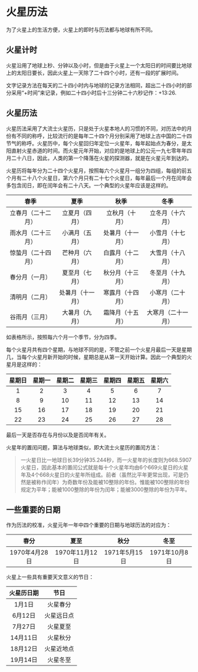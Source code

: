 # 火星历法

为了火星上的生活方便，火星上的即时与历法都与地球有所不同。

## 火星计时

火星沿用了地球上秒、分钟以及小时，但是由于火星上一个太阳日的时间要比地球上的太阳日要长，因此火星上一天除了二十四个小时，还有一段的扩展时间。

文字记录方法在每天的二十四小时内与地球的记录方法相同，超出二十四小时的部分采用“+时间”来记录，例如二十四小时后十三分钟二十六秒记作：+13:26. 


## 火星历法

火星历法采用了大流士火星历，只是处于火星本地人的习惯的不同，对历法中的月份有不同的称呼，比较流行的是每年二十四个月分别采用了地球上古中国的二十四节气的称呼。火星历中，每个火星回归年定位一火星年，每年起始点为春分，是太阳直射火星赤道的时间。而火星元年开始，对应的是地球上的公元一九七零年年四月二十八日，因此，人类的第一个降落在火星的探测器，就是在火星元年到达的。

火星历将每年分为二十四个火星月，按照每六个火星月一组分为四组，每组的前五个月有二十八个火星日，第六个月只有二十七个火星日，每年最后一个月在闰年会多包含闰日，即在闰年会有二十八天。一个典型的火星年应该是这样的。

|        春季        |       夏季       |       秋季       |        冬季        |
|:------------------:|:----------------:|:----------------:|:------------------:|
| 立春月（二十二月） |  立夏月（四月）  |  立秋月（十月）  |  立冬月（十六月）  |
| 雨水月（二十三月） |  小满月（五月）  | 处暑月（十一月） |  小雪月（十七月）  |
| 惊蛰月（二十四月） |  芒种月（六月）  | 白露月（十二月） |  大雪月（十八月）  |
|   春分月（一月）   |  夏至月（七月）  | 秋分月（十三月） |  冬至月（十九月）  |
|   清明月（二月）   | 处暑月（十一月） | 寒露月（十四月） |  小寒月（二十月）  |
|   谷雨月（三月）   |  大暑月（九月）  | 霜降月（十五月） | 大寒月（二十一月） |

如表格所示，按照每六个月一个季节，分为四季。


每个火星月共有四个星期，与地球不同的是，不管之前一个火星月最后一天是星期几，当每个火星月新开始的时候，星期总是从第一天开始计算。因此一个典型的火星月是这样的：

| 星期日 | 星期一 | 星期二 | 星期三 | 星期四 | 星期五 | 星期六 |
|:------:|:------:|:------:|:------:|:------:|:------:|:------:|
|    1   |    2   |    3   |    4   |    5   |    6   |    7   |
|    8   |    9   |   10   |   11   |   12   |   13   |   14   |
|   15   |   16   |   17   |   18   |   19   |   20   |   21   |
|   22   |   23   |   24   |   25   |   26   |   27   |   28   |

最后一天是否存在与月份以及是否闰年有关。

火星年的置闰问题，算法与地球类似，即大流士火星历的置闰方法：

> 一火星日比一地球日长39分钟35.244秒，而一火星年的长度则为668.5907火星日，因此基本的置闰公式就是每十个火星年均由6个669火星日的火星年及4个668火星日的火星年所组成。前者（虽然比平年更常出现，可是仍然是被称作闰年）为奇数年份及能被10整除的年份。惟能被100整除的年份规定为平年；能被1000整除的年份为闰年；能被3000整除的年份为平年。


## 一些重要的日期


作为历法的校准，火星元年一年中四个重要的日期与地球历法的对应为：

|      春分      |      夏至      |      秋分     |      冬至     |
|:--------------:|:--------------:|:-------------:|:-------------:|
| 1970年4月28日 | 1970年11月12日 | 1971年5月15日 | 1971年10月8日 |


火星上一些具有重要天文意义的节日：

| 火星历日期 |    节日    |
|:----------:|:----------:|
|   1月1日   |  火星春分  |
|   6月12日  | 火星远日点 |
|   7月27日  |  火星夏至  |
|  14月11日  |  火星秋分  |
|  18月12日  |  火星近地点 |
|  19月14日  |  火星冬至  |






